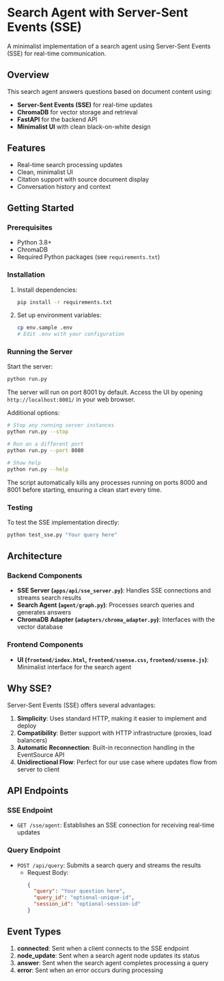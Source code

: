 # Search Agent with Server-Sent Events (SSE)

A minimalist implementation of a search agent using Server-Sent Events (SSE) for real-time communication.

## Overview

This search agent answers questions based on document content using:

- **Server-Sent Events (SSE)** for real-time updates
- **ChromaDB** for vector storage and retrieval
- **FastAPI** for the backend API
- **Minimalist UI** with clean black-on-white design

## Features

- Real-time search processing updates
- Clean, minimalist UI
- Citation support with source document display
- Conversation history and context

## Getting Started

### Prerequisites

- Python 3.8+
- ChromaDB
- Required Python packages (see `requirements.txt`)

### Installation

1. Install dependencies:
   ```bash
   pip install -r requirements.txt
   ```

2. Set up environment variables:
   ```bash
   cp env.sample .env
   # Edit .env with your configuration
   ```

### Running the Server

Start the server:
```bash
python run.py
```

The server will run on port 8001 by default. Access the UI by opening `http://localhost:8001/` in your web browser.

Additional options:
```bash
# Stop any running server instances
python run.py --stop

# Run on a different port
python run.py --port 8080

# Show help
python run.py --help
```

The script automatically kills any processes running on ports 8000 and 8001 before starting, ensuring a clean start every time.

### Testing

To test the SSE implementation directly:

```bash
python test_sse.py "Your query here"
```

## Architecture

### Backend Components

- **SSE Server (`apps/api/sse_server.py`)**: Handles SSE connections and streams search results
- **Search Agent (`agent/graph.py`)**: Processes search queries and generates answers
- **ChromaDB Adapter (`adapters/chroma_adapter.py`)**: Interfaces with the vector database

### Frontend Components

- **UI (`frontend/index.html`, `frontend/ssense.css`, `frontend/ssense.js`)**: Minimalist interface for the search agent

## Why SSE?

Server-Sent Events (SSE) offers several advantages:

1. **Simplicity**: Uses standard HTTP, making it easier to implement and deploy
2. **Compatibility**: Better support with HTTP infrastructure (proxies, load balancers)
3. **Automatic Reconnection**: Built-in reconnection handling in the EventSource API
4. **Unidirectional Flow**: Perfect for our use case where updates flow from server to client

## API Endpoints

### SSE Endpoint

- `GET /sse/agent`: Establishes an SSE connection for receiving real-time updates

### Query Endpoint

- `POST /api/query`: Submits a search query and streams the results
  - Request Body:
    ```json
    {
      "query": "Your question here",
      "query_id": "optional-unique-id",
      "session_id": "optional-session-id"
    }
    ```

## Event Types

1. **connected**: Sent when a client connects to the SSE endpoint
2. **node_update**: Sent when a search agent node updates its status
3. **answer**: Sent when the search agent completes processing a query
4. **error**: Sent when an error occurs during processing